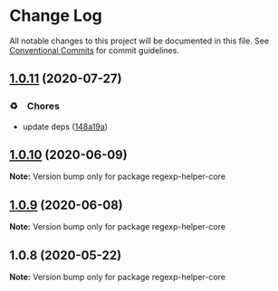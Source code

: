 # Change Log

All notable changes to this project will be documented in this file.
See [Conventional Commits](https://conventionalcommits.org) for commit guidelines.

## [1.0.11](https://github.com/bluelovers/ws-regexp/compare/regexp-helper-core@1.0.10...regexp-helper-core@1.0.11) (2020-07-27)


### ♻️　Chores

* update deps ([148a19a](https://github.com/bluelovers/ws-regexp/commit/148a19aa80c8d55d7dd28d403e81acd939cc3c7e))





## [1.0.10](https://github.com/bluelovers/ws-regexp/compare/regexp-helper-core@1.0.9...regexp-helper-core@1.0.10) (2020-06-09)

**Note:** Version bump only for package regexp-helper-core





## [1.0.9](https://github.com/bluelovers/ws-regexp/compare/regexp-helper-core@1.0.8...regexp-helper-core@1.0.9) (2020-06-08)

**Note:** Version bump only for package regexp-helper-core





## 1.0.8 (2020-05-22)

**Note:** Version bump only for package regexp-helper-core
